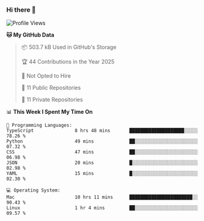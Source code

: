 ### Hi there 👋

<!--
**huayuan4396/huayuan4396** is a ✨ _special_ ✨ repository because its `README.md` (this file) appears on your GitHub profile.

Here are some ideas to get you started:

- 🔭 I’m currently working on ...
- 🌱 I’m currently learning ...
- 👯 I’m looking to collaborate on ...
- 🤔 I’m looking for help with ...
- 💬 Ask me about ...
- 📫 How to reach me: ...
- 😄 Pronouns: ...
- ⚡ Fun fact: ...
-->

<!--START_SECTION:waka-->
![Profile Views](http://img.shields.io/badge/Profile%20Views-1-blue)

**🐱 My GitHub Data** 

> 📦 503.7 kB Used in GitHub's Storage 
 > 
> 🏆 44 Contributions in the Year 2025
 > 
> 🚫 Not Opted to Hire
 > 
> 📜 11 Public Repositories 
 > 
> 🔑 11 Private Repositories 
 > 
📊 **This Week I Spent My Time On** 

```text
💬 Programming Languages: 
TypeScript               8 hrs 48 mins       ████████████████████░░░░░   78.26 % 
Python                   49 mins             ██░░░░░░░░░░░░░░░░░░░░░░░   07.32 % 
CSS                      47 mins             ██░░░░░░░░░░░░░░░░░░░░░░░   06.98 % 
JSON                     20 mins             █░░░░░░░░░░░░░░░░░░░░░░░░   02.98 % 
YAML                     15 mins             █░░░░░░░░░░░░░░░░░░░░░░░░   02.30 % 

💻 Operating System: 
Mac                      10 hrs 11 mins      ███████████████████████░░   90.43 % 
Linux                    1 hr 4 mins         ██░░░░░░░░░░░░░░░░░░░░░░░   09.57 % 
```


<!--END_SECTION:waka-->
